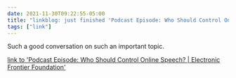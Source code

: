 ```yaml
---
date: 2021-11-30T09:22:55-05:00
title: "linkblog: just finished 'Podcast Episode: Who Should Control Online Speech? | Electronic Frontier Foundation'"
tags: ["link"]
---
```

Such a good conversation on such an important topic.
 
[link to 'Podcast Episode: Who Should Control Online Speech? | Electronic Frontier Foundation'](https://www.eff.org/deeplinks/2021/11/podcast-episode-putting-people-control-online-speech)
